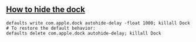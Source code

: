 

## [How to hide the dock](https://apple.stackexchange.com/a/82084)

```
defaults write com.apple.dock autohide-delay -float 1000; killall Dock
# To restore the default behavior:
defaults delete com.apple.dock autohide-delay; killall Dock
```

